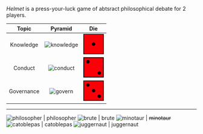 *Helmet* is a press-your-luck game of abtsract philosophical debate for 2 players.

 Topic | Pyramid | Die
 :---: | :---: | :---:
 Knowledge | ![knowledge](http://images.fogus.me/games/pyramid-games/images/pd-puppy.png) | ![knowledge6](http://raw.githubusercontent.com/fogus/spiel/master/pyramidenspiel/helmet/graphics/die1.png)
 Conduct | ![conduct](http://images.fogus.me/games/pyramid-games/images/pd-philosopher.png) | ![conduct6](http://raw.githubusercontent.com/fogus/spiel/master/pyramidenspiel/helmet/graphics/die2.png)
 Governance | ![govern](http://images.fogus.me/games/pyramid-games/images/pd-brute.png) | ![govern6](http://raw.githubusercontent.com/fogus/spiel/master/pyramidenspiel/helmet/graphics/die3.png)
 
---


 ![philosopher](http://images.fogus.me/games/pyramid-games/images/pd-philosopher.png) | philosopher
 ![brute](http://images.fogus.me/games/pyramid-games/images/pd-brute.png) | brute
 ![minotaur](http://images.fogus.me/games/pyramid-games/images/pd-minotaur.png) | <strike>minotaur</strike>
 ![catoblepas](http://images.fogus.me/games/pyramid-games/images/pd-catoblepas.png) | catoblepas
 ![juggernaut](http://images.fogus.me/games/pyramid-games/images/pd-juggernaut.png) | juggernaut